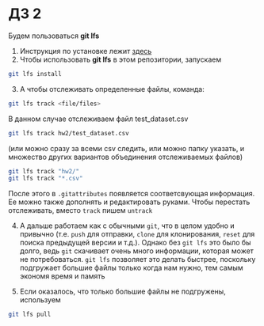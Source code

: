 # ДЗ 2
Будем пользоваться **git lfs**
1. Инструкция по установке лежит [здесь](https://docs.github.com/en/repositories/working-with-files/managing-large-files/installing-git-large-file-storage)
2. Чтобы использовать **git lfs** в этом репозитории, запускаем
```bash
git lfs install
```
3. А чтобы отслеживать определенные файлы, команда:
```bash
git lfs track <file/files>
```
В данном случае отслеживаем файл test_dataset.csv
```bash
git lfs track hw2/test_dataset.csv
```
(или можно сразу за всеми csv следить, или можно папку указать, и множество других вариантов объединения отслеживаемых файлов)
```bash
git lfs track "hw2/"
git lfs track "*.csv"
```


После этого в `.gitattributes` появляется соответсвующая информация. Ее можно также дополнять и редактировать руками.
Чтобы перестать отслеживать, вместо `track` пишем `untrack`

4. А дальше работаем как с обычными `git`, что в целом удобно и привычно (т.е. `push` для отправки, `clone` для клонирования, `reset` для поиска предыдущей версии и т.д.). Однако без `git lfs` это было бы долго, ведь `git` скачивает очень много информации, которая может не потребоваться. `git lfs` позволяет это делать быстрее, поскольку подгружает большие файлы только когда нам нужно, тем самым экономя время и память 

5. Если оказалось, что только большие файлы не подгружены, используем
```bash
git lfs pull
```